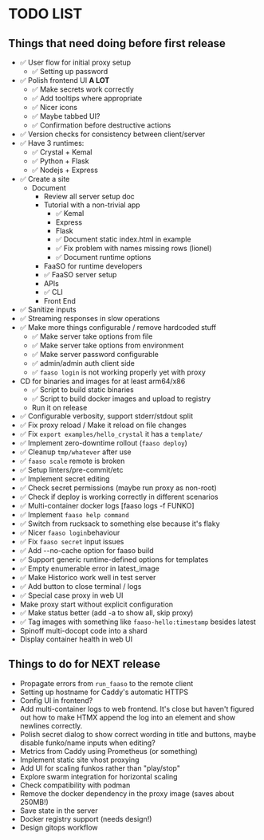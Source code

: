 # TODO LIST

## Things that need doing before first release

* ✅ User flow for initial proxy setup
  * ✅ Setting up password
* ✅ Polish frontend UI **A LOT**
  * ✅ Make secrets work correctly
  * ✅ Add tooltips where appropriate
  * ✅ Nicer icons
  * ✅ Maybe tabbed UI?
  * ✅ Confirmation before destructive actions
* ✅ Version checks for consistency between client/server
* ✅ Have 3 runtimes:
  * ✅ Crystal + Kemal
  * ✅ Python + Flask
  * ✅ Nodejs + Express
* ✅ Create a site
  * Document
    * Review all server setup doc
    * Tutorial with a non-trivial app
      * ✅ Kemal
      * Express
      * Flask
      * ✅ Document static index.html in example
      * ✅ Fix problem with names missing rows (lionel)
      * ✅ Document runtime options
    * FaaSO for runtime developers
    * ✅ FaaSO server setup
    * APIs
    * ✅ CLI
    * Front End
* ✅ Sanitize inputs
* ✅ Streaming responses in slow operations
* ✅ Make more things configurable / remove hardcoded stuff
  * ✅ Make server take options from file
  * ✅ Make server take options from environment
  * ✅ Make server password configurable
  * ✅ admin/admin auth client side
  * ✅ `faaso login` is not working properly yet with proxy
* CD for binaries and images for at least arm64/x86
  * ✅ Script to build static binaries
  * ✅ Script to build docker images and upload to registry
  * Run it on release
* ✅ Configurable verbosity, support stderr/stdout split
* ✅ Fix proxy reload / Make it reload on file changes
* ✅ Fix `export examples/hello_crystal` it has a `template/`
* ✅ Implement zero-downtime rollout (`faaso deploy`)
* ✅ Cleanup `tmp/whatever` after use
* ✅ `faaso scale` remote is broken
* ✅ Setup linters/pre-commit/etc
* ✅ Implement secret editing
* ✅ Check secret permissions (maybe run proxy as non-root)
* ✅ Check if deploy is working correctly in different scenarios
* ✅ Multi-container docker logs [faaso logs -f FUNKO]
* ✅ Implement `faaso help command`
* ✅ Switch from rucksack to something else because it's flaky
* ✅ Nicer `faaso login`behaviour
* ✅ Fix `faaso secret` input issues
* ✅ Add --no-cache option for faaso build
* ✅ Support generic runtime-defined options for templates
* ✅ Empty enumerable error in latest_image
* ✅ Make Historico work well in test server
* ✅ Add button to close terminal / logs
* ✅ Special case proxy in web UI
* Make proxy start without explicit configuration
* ✅ Make status better (add -a to show all, skip proxy)
* ✅ Tag images with something like `faaso-hello:timestamp` besides latest
* Spinoff multi-docopt code into a shard
* Display container health in web UI

## Things to do for NEXT release

* Propagate errors from `run_faaso` to the remote client
* Setting up hostname for Caddy's automatic HTTPS
* Config UI in frontend?
* Add multi-container logs to web frontend. It's close but
  haven't figured out how to make HTMX append the log into
  an element and show newlines correctly.
* Polish secret dialog to show correct wording in title and buttons,
  maybe disable funko/name inputs when editing?
* Metrics from Caddy using Prometheus (or something)
* Implement static site vhost proxying
* Add UI for scaling funkos rather than "play/stop"
* Explore swarm integration for horizontal scaling
* Check compatibility with podman
* Remove the docker dependency in the proxy image (saves about 250MB!)
* Save state in the server
* Docker registry support (needs design!)
* Design gitops workflow
